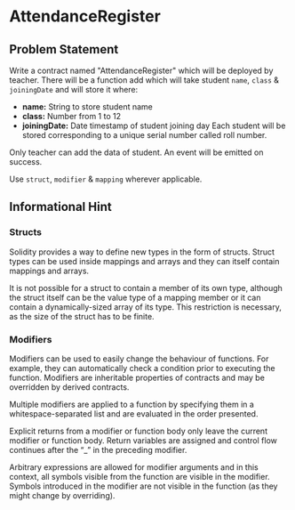 # AttendanceRegister
## Problem Statement

Write a contract named "AttendanceRegister" which will be deployed by teacher. There will be a function add which will take student `name`,   `class` & `joiningDate` and will store it where:

- **name:** String to store student name
- **class:** Number from 1 to 12
- **joiningDate:** Date timestamp of student joining day Each student will be stored corresponding to a unique serial number called roll number.

Only teacher can add the data of student. An event will be emitted on success.

Use `struct`, `modifier` & `mapping` wherever applicable.

## Informational Hint

### Structs
Solidity provides a way to define new types in the form of structs. Struct types can be used inside mappings and arrays and they can itself contain mappings and arrays.

It is not possible for a struct to contain a member of its own type, although the struct itself can be the value type of a mapping member or it can contain a dynamically-sized array of its type. This restriction is necessary, as the size of the struct has to be finite.

### Modifiers
Modifiers can be used to easily change the behaviour of functions. For example, they can automatically check a condition prior to executing the function. Modifiers are inheritable properties of contracts and may be overridden by derived contracts.

Multiple modifiers are applied to a function by specifying them in a whitespace-separated list and are evaluated in the order presented.

Explicit returns from a modifier or function body only leave the current modifier or function body. Return variables are assigned and control flow continues after the “_” in the preceding modifier.

Arbitrary expressions are allowed for modifier arguments and in this context, all symbols visible from the function are visible in the modifier. Symbols introduced in the modifier are not visible in the function (as they might change by overriding).


